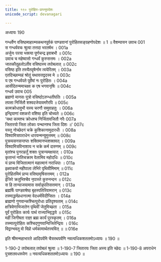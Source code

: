 ```yaml
---
title: १९० पुरोहित-प्राप्त्युपदेशः
unicode_script: devanagari

---
```



अध्यायः 190

गन्धर्वेण वसिष्ठमाहात्म्यकथनपूर्वकं पाण्डवानां पुरोहितसङ्ग्रहणोपदेशः ॥ 1 ॥
वैशम्पायन उवाच 	001  
स गन्धर्ववचः श्रुत्वा तत्तदा भरतर्षभ ।	001a  
अर्जुनः परया भक्त्या पूर्णचन्द्र इवाबभौ ॥	001c  
उवाच च महेष्वासो गन्धर्वं कुरुसत्तमः ।	002a  
जातकौतूहलोऽतीव वसिष्ठस्य तपोबलात् ॥	002c  
वसिष्ठ इति तस्यैतदृषेर्नाम त्वयेरितम् ।	003a  
एतदिच्छाम्यहं श्रोतुं यथावत्तद्वदस्व मे ॥	003c  
य एष गन्धर्वपते पूर्वेषां नः पुरोहितः ।	004a  
आसीदेतन्ममाचक्ष्व क एष भगवानृषिः ॥	004c  
गन्धर्व उवाच 	005  
ब्रह्मणो मानसः पुत्रो वसिष्ठोऽरुन्धतीपतिः ।	005a  
तपसा निर्जितौ शश्वदजेयावमरैरपि ॥	005c  
कामक्रोधावुभौ यस्य चरणौ समुवाहतुः ।	006a  
इन्द्रियाणां वशकरो वशिष्ठ इति चोच्यते ॥	006c  
\'यथा कामश्च क्रोधश्च निर्जितावजितौ नरैः	007a  
जितारयो जिता लोकाः पन्थानश्च जिता दिशः ॥\'	007c  
यस्तु नोच्छेदनं चक्रे कुशिकानामुदारधीः ।	008a  
विश्वामित्रापराधेन धारयन्मन्युमुत्तमम् ॥	008c  
पुत्रव्यसनसन्तप्तः शक्तिमानप्यशक्तवत् ।	009a  
विश्वामित्रविनाशाय न चक्रे कर्म दारुणम् ॥	009c  
मृतांश्च पुनराहर्तुं शक्तः पुत्रान्यमक्षयात् ।	010a  
कृतान्तं नातिचक्राम वेलामिव महोदधिः ॥	010c  
यं प्राप्य विजितात्मानं महात्मानं नराधिपाः ।	011a  
इक्ष्वाकवो महीपाला लेभिरे पृथिवीमिमाम् ॥	011c  
पुरोहितमिमं प्राप्य वसिष्ठमृषिसत्तमम् ।	012a  
ईजिरे क्रतुभिश्चैव नृपास्ते कुरुनन्दन ॥	012c  
स हि तान्याजयामास सर्वान्नृपतिसत्तमान् ।	013a  
ब्रह्मर्षिः पाण्डवश्रेष्ठ बृहस्पतिरिवामरान् ॥	013c  
तस्माद्धर्मप्रधानात्मा वेदधर्मविदीप्सितः ।	014a  
ब्राह्मणो गुणवान्कश्चित्पुरोधाः प्रतिदृश्यताम् ॥	014c  
क्षत्रियेणाभिजातेन पृथिवीं जेतुमिच्छता ।	015a  
पूर्वं पुरोहितः कार्यः पार्थ राज्याभिवृद्धये ॥	015c  
महीं जिगीषता राज्ञा ब्रह्म कार्यं पुरस्कृतम् ।	016a  
तस्मात्पुरोहितः कश्चिद्गुणवान्विजितेन्द्रियः ।	016c  
विद्वान्भवतु वो विप्रो धर्मकामार्थतत्त्ववित् ॥ ॥	016e  

इति श्रीमन्महाभारते आदिपर्वमि चैत्ररथपर्वणि नवत्यधिकशततमोऽध्यायः ॥ 190 ॥

1-190-2 तपोबलात् तपोबलं श्रुत्वा ॥ 1-190-7 जितारयः जिता अस्य इति च्छेदः ॥ 1-190-8 अपराधेन पुत्रशतवधरूपेण ॥ नवत्यधिकशततमोऽध्यायः ॥ 190 ॥